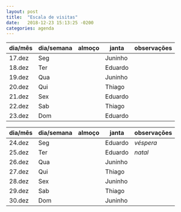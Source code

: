 ```yaml
---
layout: post
title:  "Escala de visitas"
date:   2018-12-23 15:13:25 -0200
categories: agenda
---
```


| dia/mês | dia/semana | almoço | janta   | observações |
| ------- | ---------- | ------ | ------- | ----------- |
| 17.dez  | Seg        |        | Juninho |             |
| 18.dez  | Ter        |        | Eduardo |             |
| 19.dez  | Qua        |        | Juninho |             |
| 20.dez  | Qui        |        | Thiago  |             |
| 21.dez  | Sex        |        | Eduardo |             |
| 22.dez  | Sab        |        | Thiago  |             |
| 23.dez  | Dom        |        | Eduardo |             |

| dia/mês | dia/semana | almoço | janta   | observações |
| ------- | ---------- | ------ | ------- | ----------- |
| 24.dez  | Seg        |        | Eduardo | _véspera_   |
| 25.dez  | Ter        |        | Eduardo | _natal_     |
| 26.dez  | Qua        |        | Juninho |             |
| 27.dez  | Qui        |        | Thiago  |             |
| 28.dez  | Sex        |        | Juninho |             |
| 29.dez  | Sab        |        | Thiago  |             |
| 30.dez  | Dom        |        | Juninho |             |
